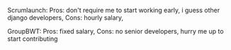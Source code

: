 Scrumlaunch:
Pros: don't require me to start working early, i guess other django developers,
Cons: hourly salary,


GroupBWT:
Pros: fixed salary,
Cons: no senior developers, hurry me up to start contributing
